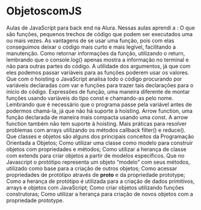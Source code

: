 # ObjetoscomJS

Aulas de JavaScript para back end na Alura.
Nessas aulas aprendi a :
O que são funções, pequenos trechos de código que podem ser executados uma ou mais vezes.
As vantagens de se usar uma função, pois com elas conseguimos deixar o código mais curto e mais legível, facilitando a manutenção.
Como retornar informações da função, utilizando o return, lembrando que o console.log() apenas mostra a informação no terminal e não para outras partes do código.
A utilidade dos argumentos, já que com eles podemos passar variáveis para as funções poderem usar os valores.
Que com o hoisting o JavaScript analisa todo o código procurando por variáveis declaradas com var e funções para trazer tais declarações para o início do código.
Expressões de função, uma maneira diferente de montar funções usando variáveis do tipo const e chamando-as pelo nome. Lembrando que é necessário que o programa passe pela variável antes de podermos chamá-la, já que não há suporte à hoisting.
Arrow function, uma função declarada de maneira mais compacta usando uma const. A arrow function também não tem suporte à hoisting.
Mais práticas para resolver problemas com arrays utilizando os métodos callback filter() e reduce().
Que classes e objetos são alguns dos principais conceitos da Programação Orientada a Objetos;
Como utilizar uma classe como modelo para construir objetos com propriedades e métodos;
Como utilizar a herança de classe com extends para criar objetos a partir de modelos específicos.
Que no Javascript o protótipo representa um objeto “modelo” com seus métodos, utilizado como base para a criação de outros objetos;
Como acessar propriedades de protótipo através de __proto__ e da propriedade prototype;
Como a herança de protótipo é utilizada para a criação de dados primitivos, arrays e objetos com JavaScript;
Como criar objetos utilizando funções construtoras;
Como utilizar a herança para criação de novos objetos com a propriedade prototype.
